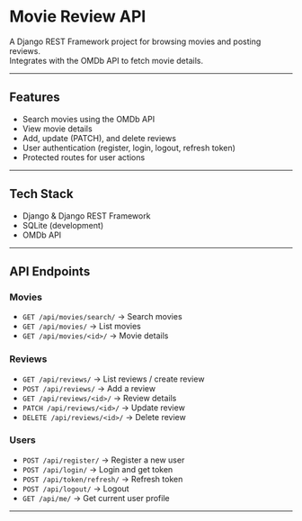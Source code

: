# Movie Review API

A Django REST Framework project for browsing movies and posting reviews.  
Integrates with the OMDb API to fetch movie details.

---

## Features
- Search movies using the OMDb API
- View movie details
- Add, update (PATCH), and delete reviews
- User authentication (register, login, logout, refresh token)
- Protected routes for user actions

---

## Tech Stack
- Django & Django REST Framework
- SQLite (development)
- OMDb API

---

## API Endpoints

### Movies
- `GET /api/movies/search/` → Search movies  
- `GET /api/movies/` → List movies  
- `GET /api/movies/<id>/` → Movie details  

### Reviews
- `GET /api/reviews/` → List reviews / create review  
- `POST /api/reviews/` → Add a review  
- `GET /api/reviews/<id>/` → Review details  
- `PATCH /api/reviews/<id>/` → Update review  
- `DELETE /api/reviews/<id>/` → Delete review  

### Users
- `POST /api/register/` → Register a new user  
- `POST /api/login/` → Login and get token  
- `POST /api/token/refresh/` → Refresh token  
- `POST /api/logout/` → Logout  
- `GET /api/me/` → Get current user profile  

---
